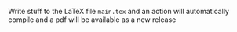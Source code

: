 Write stuff to the LaTeX file `main.tex` and an action will automatically compile and a pdf will be available as a new release

